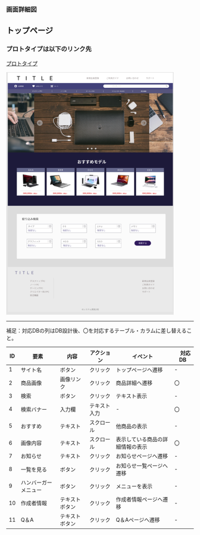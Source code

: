 
### 画面詳細図
## トップページ
### プロトタイプは以下のリンク先
[プロトタイプ](https://www.figma.com/file/wcRIGueq4vM1sdFyJs55Xj/%E7%94%BB%E9%9D%A2%E3%83%87%E3%82%B6%E3%82%A4%E3%83%B3?node-id=0%3A1)

<img src = "./img/toppage.png" width = "450">

******

補足：対応DBの列はDB設計後、〇を対応するテーブル・カラムに差し替えること。

| ID | 要素 | 内容 | アクション | イベント |　対応DB |
|----|------|------|------------|---------|--------------|
|1|サイト名|ボタン|クリック|トップページへ遷移|-|
|2|商品画像|画像リンク|クリック|商品詳細へ遷移|〇|
|3|検索|ボタン|クリック|テキスト表示|-|
|4|検索バナー|入力欄|テキスト入力|-|〇|
|5|おすすめ|テキスト|スクロール|他商品の表示|-|
|6|画像内容|テキスト|スクロール|表示している商品の詳細情報の表示|〇|
|7|お知らせ|テキスト|クリック|お知らせページへ遷移|-|
|8|一覧を見る|ボタン|クリック|お知らせ一覧ページへ遷移|-|
|9|ハンバーガーメニュー|ボタン|クリック|メニューを表示|-|
|10|作成者情報|テキストボタン|クリック|作成者情報ページへ遷移|-|
|11|Q＆A|テキストボタン|クリック|Q＆Aページへ遷移|-|


